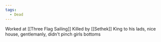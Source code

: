 ```yaml
---
tags:
  - Dead
---
```


Worked at [[Three Flag Sailing]]
Killed by [[Sethek]]
King to his lads, nice house, gentlemanly, didn't pinch girls bottoms